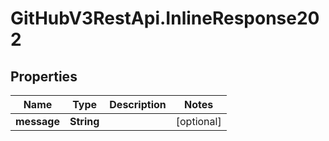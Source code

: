 # GitHubV3RestApi.InlineResponse202

## Properties

Name | Type | Description | Notes
------------ | ------------- | ------------- | -------------
**message** | **String** |  | [optional] 


